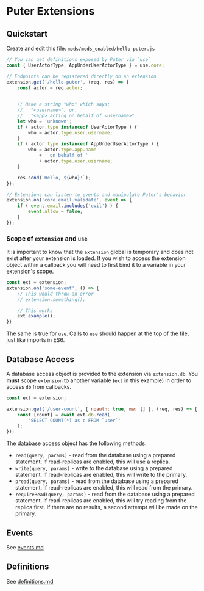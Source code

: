 # Puter Extensions

## Quickstart

Create and edit this file: `mods/mods_enabled/hello-puter.js`

```javascript
// You can get definitions exposed by Puter via `use`
const { UserActorType, AppUnderUserActorType } = use.core;

// Endpoints can be registered directly on an extension
extension.get('/hello-puter', (req, res) => {
    const actor = req.actor;
    

    // Make a string "who" which says:
    //   "<username>", or:
    //   "<app> acting on behalf of <username>"
    let who = 'unknown';
    if ( actor.type instanceof UserActorType ) {
        who = actor.type.user.username;
    }
    if ( actor.type instanceof AppUnderUserActorType ) {
        who = actor.type.app.name
            + ' on behalf of '
            + actor.type.user.username;
    }

    res.send(`Hello, ${who}!`);
});

// Extensions can listen to events and manipulate Puter's behavior
extension.on('core.email.validate', event => {
    if ( event.email.includes('evil') ) {
        event.allow = false;
    }
});
```

### Scope of `extension` and `use`

It is important to know that the `extension` global is temporary and does not
exist after your extension is loaded. If you wish to access the extension
object within a callback you will need to first bind it to a variable in
your extension's scope.

```javascript
const ext = extension;
extension.on('some-event', () => {
    // This would throw an error
    // extension.something();

    // This works
    ext.example();
})
```

The same is true for `use`. Calls to `use` should happen at the top of
the file, just like imports in ES6.

## Database Access

A database access object is provided to the extension via `extension.db`.
You **must** scope `extension` to another variable (`ext` in this example)
in order to access `db` from callbacks.

```javascript
const ext = extension;

extension.get('/user-count', { noauth: true, mw: [] }, (req, res) => {
    const [count] = await ext.db.read(
        'SELECT COUNT(*) as c FROM `user`'
    );
});
```

The database access object has the following methods:
- `read(query, params)` - read from the database using a prepared statement. If read-replicas are enabled, this will use a replica.
- `write(query, params)` - write to the database using a prepared statement. If read-replicas are enabled, this will write to the primary.
- `pread(query, params)` - read from the database using a prepared statement. If read-replicas are enabled, this will read from the primary.
- `requireRead(query, params)` - read from the database using a prepared statement. If read-replicas are enabled, this will try reading from the replica first. If there are no results, a second attempt will be made on the primary.

## Events

See [events.md](./events.md)

## Definitions

See [definitions.md](./definitions.md)
